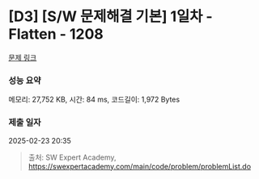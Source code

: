 # [D3] [S/W 문제해결 기본] 1일차 - Flatten - 1208 

[문제 링크](https://swexpertacademy.com/main/code/problem/problemDetail.do?contestProbId=AV139KOaABgCFAYh) 

### 성능 요약

메모리: 27,752 KB, 시간: 84 ms, 코드길이: 1,972 Bytes

### 제출 일자

2025-02-23 20:35



> 출처: SW Expert Academy, https://swexpertacademy.com/main/code/problem/problemList.do